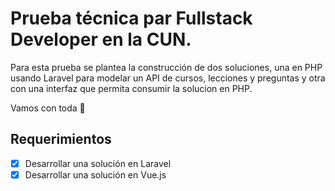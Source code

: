# Prueba técnica par Fullstack Developer en la CUN.

Para esta prueba se plantea la construcción de dos soluciones, una en PHP usando Laravel para modelar un API de cursos, lecciones y preguntas y otra con una interfaz que permita consumir la solucion en PHP.

Vamos con toda 🚀

## Requerimientos

- [x] Desarrollar una solución en Laravel
- [x] Desarrollar una solución en Vue.js
